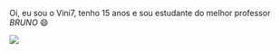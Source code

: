 Oi, eu sou o Vini7, tenho 15 anos e sou estudante do melhor professor *BRUNO* 😄

![](https://media1.tenor.com/m/6IK22ph_bBEAAAAd/done-congrats.gif)

<!--
**Vinigab7/Vinigab7** is a ✨ _special_ ✨ repository because its `README.md` (this file) appears on your GitHub profile.

Here are some ideas to get you started:

- 🔭 I’m currently working on ...
- 🌱 I’m currently learning ...
- 👯 I’m looking to collaborate on ...
- 🤔 I’m looking for help with ...
- 💬 Ask me about ...
- 📫 How to reach me: ...
- 😄 Pronouns: ...
- ⚡ Fun fact: ...
-->
